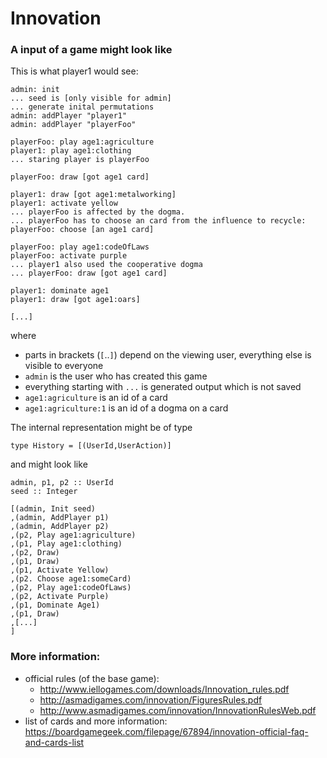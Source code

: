 # Innovation

### A input of a game might look like
This is what player1 would see:
```
admin: init
... seed is [only visible for admin]
... generate inital permutations
admin: addPlayer "player1"
admin: addPlayer "playerFoo"

playerFoo: play age1:agriculture
player1: play age1:clothing
... staring player is playerFoo

playerFoo: draw [got age1 card]

player1: draw [got age1:metalworking]
player1: activate yellow
... playerFoo is affected by the dogma.
... playerFoo has to choose an card from the influence to recycle:
playerFoo: choose [an age1 card]

playerFoo: play age1:codeOfLaws
playerFoo: activate purple
... player1 also used the cooperative dogma
... playerFoo: draw [got age1 card]

player1: dominate age1
player1: draw [got age1:oars]

[...]
```

where
- parts in brackets (`[`..`]`) depend on the viewing user, everything else is
  visible to everyone
- `admin` is the user who has created this game
- everything starting with `...` is generated output which is not saved
- `age1:agriculture` is an id of a card
- `age1:agriculture:1` is an id of a dogma on a card

The internal representation might be of type 
```
type History = [(UserId,UserAction)]
```
and might look like
```
admin, p1, p2 :: UserId
seed :: Integer

[(admin, Init seed)
,(admin, AddPlayer p1)
,(admin, AddPlayer p2)
,(p2, Play age1:agriculture)
,(p1, Play age1:clothing)
,(p2, Draw)
,(p1, Draw)
,(p1, Activate Yellow)
,(p2. Choose age1:someCard)
,(p2, Play age1:codeOfLaws)
,(p2, Activate Purple)
,(p1, Dominate Age1)
,(p1, Draw)
,[...]
]
```

### More information:
- official rules (of the base game):
  - http://www.iellogames.com/downloads/Innovation_rules.pdf
  - http://asmadigames.com/innovation/FiguresRules.pdf
  - http://www.asmadigames.com/innovation/InnovationRulesWeb.pdf
- list of cards and more information: https://boardgamegeek.com/filepage/67894/innovation-official-faq-and-cards-list
